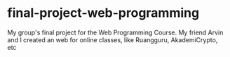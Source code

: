 # final-project-web-programming
My group's final project for the Web Programming Course. My friend Arvin and I created an web for online classes, like Ruangguru, AkademiCrypto, etc
